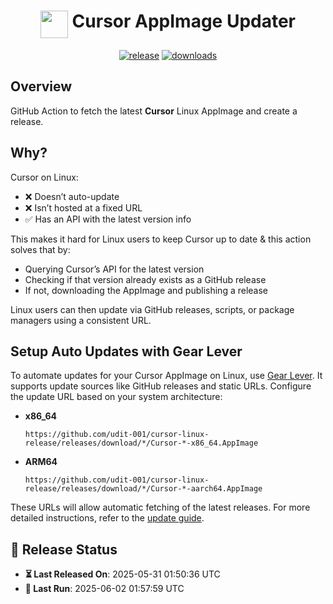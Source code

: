 <h1 align="center">
  <img align="top" width="44" src="https://raw.githubusercontent.com/udit-001/cursor-linux-release/refs/heads/main/assets/logo44.png">
  <span>Cursor AppImage Updater</span>
</h1>


<p align="center">
  <a href="https://github.com/udit-001/cursor-linux-release/releases/latest" target="_blank"><img alt="release" src="https://img.shields.io/github/v/release/udit-001/cursor-linux-release?label=release&labelColor=%231e1e2e&color=%234fa048"></a>
  <span> </span>
  <a href="https://github.com/udit-001/cursor-linux-release/actions/workflows/release.yml" target="_blank"><img alt="downloads" src="https://img.shields.io/github/actions/workflow/status/udit-001/cursor-linux-release/release.yml?branch=main&labelColor=%231e1e2e&color=%234fa048"></a>
  <span> </span>
</p>

## Overview

GitHub Action to fetch the latest **Cursor** Linux AppImage and create a release.

## Why?

Cursor on Linux:
- ❌ Doesn’t auto-update
- ❌ Isn’t hosted at a fixed URL
- ✅ Has an API with the latest version info

This makes it hard for Linux users to keep Cursor up to date & this action solves that by:
- Querying Cursor’s API for the latest version
- Checking if that version already exists as a GitHub release
- If not, downloading the AppImage and publishing a release

Linux users can then update via GitHub releases, scripts, or package managers using a consistent URL.

## Setup Auto Updates with Gear Lever

To automate updates for your Cursor AppImage on Linux, use [Gear Lever](https://github.com/mijorus/gearlever). It supports update sources like GitHub releases and static URLs. Configure the update URL based on your system architecture:

- **x86_64**
  ```
  https://github.com/udit-001/cursor-linux-release/releases/download/*/Cursor-*-x86_64.AppImage
  ```

- **ARM64**
  ```
  https://github.com/udit-001/cursor-linux-release/releases/download/*/Cursor-*-aarch64.AppImage
  ```


These URLs will allow automatic fetching of the latest releases. For more detailed instructions, refer to the [update guide](https://mijorus.it/posts/gearlever/update-url-info/).


## 📅 Release Status
- **⏳ Last Released On**: 2025-05-31 01:50:36 UTC
- **🔄 Last Run**: 2025-06-02 01:57:59 UTC

